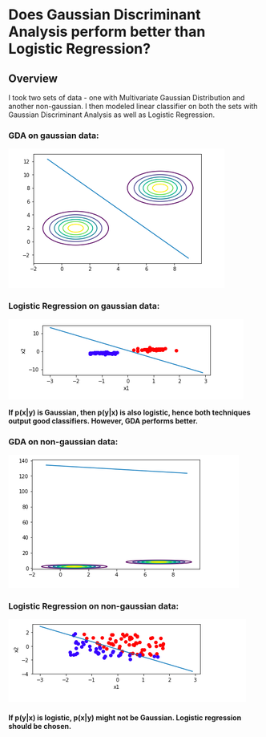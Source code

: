 # Does Gaussian Discriminant Analysis perform better than Logistic Regression?

## Overview

I took two sets of data - one with Multivariate Gaussian Distribution and another non-gaussian. I then modeled linear classifier on both the sets with Gaussian Discriminant Analysis as well as Logistic Regression.

### GDA on gaussian data:
<p><img src="gda_gaussian.PNG" title="image1" alt="Classifier1"></a></p>

### Logistic Regression on gaussian data:
<p><img src="logistic_gaussian.PNG" title="image2" alt="Classifier2"></a></p>

<p style="font-weight:bold">If p(x|y) is Gaussian, then p(y|x) is also logistic, hence both techniques output good classifiers. However, GDA performs better.</p>

### GDA on non-gaussian data:
<p><img src="gda_non-gaussian.PNG" title="image3" alt="Classifier3"></a></p>

### Logistic Regression on non-gaussian data:
<p><img src="logistic_non-gaussian.PNG" title="image4" alt="Classifier4"></a></p>

#### If p(y|x) is logistic, p(x|y) might not be Gaussian. Logistic regression should be chosen.

